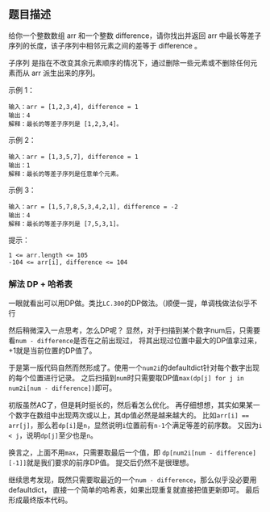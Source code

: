 ## 题目描述
给你一个整数数组 arr 和一个整数 difference，请你找出并返回 arr 中最长等差子序列的长度，该子序列中相邻元素之间的差等于 difference 。

子序列 是指在不改变其余元素顺序的情况下，通过删除一些元素或不删除任何元素而从 arr 派生出来的序列。

示例 1：
```
输入：arr = [1,2,3,4], difference = 1
输出：4
解释：最长的等差子序列是 [1,2,3,4]。
```
示例 2：
```
输入：arr = [1,3,5,7], difference = 1
输出：1
解释：最长的等差子序列是任意单个元素。
```
示例 3：
```
输入：arr = [1,5,7,8,5,3,4,2,1], difference = -2
输出：4
解释：最长的等差子序列是 [7,5,3,1]。
```

提示：
```
1 <= arr.length <= 105
-104 <= arr[i], difference <= 104
```

### 解法 DP + 哈希表
一眼就看出可以用DP做。类比`LC.300`的DP做法。（顺便一提，单调栈做法似乎不行

然后稍微深入一点思考，怎么DP呢？
显然，对于扫描到某个数字num后，只需要看`num - difference`是否在之前出现过，
将其出现过位置中最大的DP值拿过来，+1就是当前位置的DP值了。

于是第一版代码自然而然形成了。使用一个`num2i`的defaultdict针对每个数字出现的每个位置进行记录。
之后扫描到`num`时只需要取DP值`max(dp[j] for j in num2i[num - difference])`即可。

初版虽然AC了，但是耗时挺长的，然后看怎么优化。
再仔细想想，其实如果某一个数字在数组中出现两次或以上，其dp值必然是越来越大的。
比如`arr[i] == arr[j]`，那么若`dp[i]`是`n`，显然说明`i`位置前有`n-1`个满足等差的前序数。
又因为`i < j`，说明`dp[j]`至少也是`n`。

换言之，上面不用`max`，只需要取最后一个值，即
`dp[num2i[num - difference][-1]]`就是我们要求的前序DP值。
提交后仍然不是很理想。

继续思考发现，既然只需要取最近的一个`num - difference`，那么似乎没必要用defaultdict，
直接一个简单的哈希表，如果出现重复就直接把值更新即可。
最后形成最终版本代码。